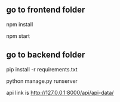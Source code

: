 ## go to frontend folder

npm install

npm start


## go to backend folder

pip install -r requirements.txt

python manage.py runserver


api link is http://127.0.0.1:8000/api/api-data/